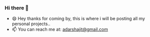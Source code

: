 ### Hi there 👋

<!--
**adarshajit/adarshajit** is a ✨ _special_ ✨ repository because its `README.md` (this file) appears on your GitHub profile.-->

- 😄 Hey thanks for coming by, this is where i will be posting all my personal projects..
- 📫 You can reach me at: adarshajit@gmail.com

